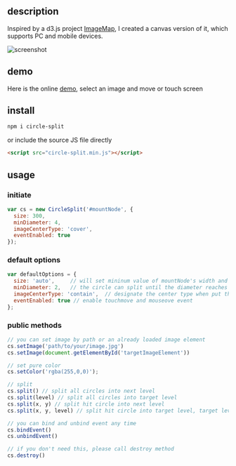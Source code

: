 ## description

Inspired by a d3.js project [ImageMap](http://bl.ocks.org/nswamy14/df13d67b6efeb19eb640), I created a canvas version of it, which supports PC and mobile devices.

![screenshot](https://sfault-image.b0.upaiyun.com/311/844/3118445315-586a51d924247_articlex)

## demo

Here is the online [demo](http://demo.jackyang.me/circle-split/circle-split-demo.html), select an image and move or touch screen

## install

```bash
npm i circle-split
```

or include the source JS file directly

```html
<script src="circle-split.min.js"></script>
```

## usage

### initiate

```js
var cs = new CircleSplit('#mountNode', {
  size: 300,
  minDiameter: 4,
  imageCenterType: 'cover',
  eventEnabled: true
});
```

### default options

```js
var defaultOptions = {
  size: 'auto',     // will set mininum value of mountNode's width and height
  minDiameter: 2,   // the circle can split until the diameter reaches to 2 px
  imageCenterType: 'contain',  // designate the center type when put the image of the square box
  eventEnabled: true // enable touchmove and mouseove event
};
```

### public methods

```js
// you can set image by path or an already loaded image element
cs.setImage('path/to/your/image.jpg')
cs.setImage(document.getElementById('targetImageElement'))

// set pure color
cs.setColor('rgba(255,0,0)');

// split
cs.split() // split all circles into next level
cs.split(level) // split all circles into target level
cs.split(x, y) // split hit circle into next level
cs.split(x, y, level) // split hit circle into target level, target level should be higher than circle's current level

// you can bind and unbind event any time
cs.bindEvent()
cs.unbindEvent()

// if you don't need this, please call destroy method
cs.destroy()
```
